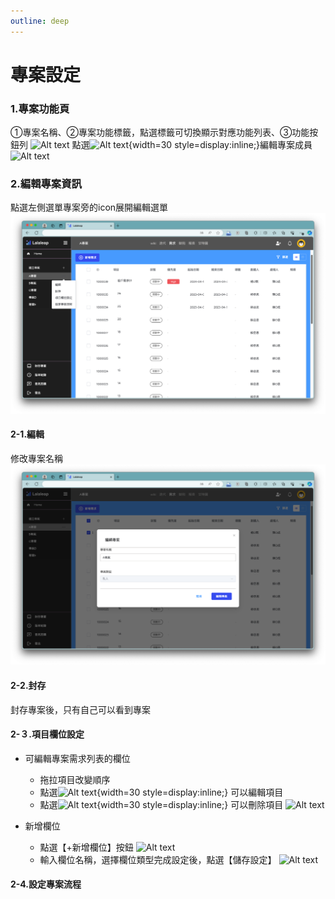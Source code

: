 ```yaml
---
outline: deep
---
```


# 專案設定

### 1.專案功能頁
①專案名稱、②專案功能標籤，點選標籤可切換顯示對應功能列表、③功能按鈕列
![Alt text](set17.png)
點選![Alt text](set18.jpg){width=30 style=display:inline;}編輯專案成員
![Alt text](set19.png)

### 2.編輯專案資訊
點選左側選單專案旁的icon展開編輯選單
![Alt text](set06.png)
#### 2-1.編輯
修改專案名稱
![Alt text](set07.png)
#### 2-2.封存
封存專案後，只有自己可以看到專案
#### 2-３.項目欄位設定
- 可編輯專案需求列表的欄位
  - 拖拉項目改變順序
  - 點選![Alt text](set12.jpg){width=30 style=display:inline;} 可以編輯項目
  - 點選![Alt text](set13.jpg){width=30 style=display:inline;} 可以刪除項目
![Alt text](set11.gif)

- 新增欄位
   - 點選【+新增欄位】按鈕
![Alt text](set09.png)
   - 輸入欄位名稱，選擇欄位類型完成設定後，點選【儲存設定】
![Alt text](set10.gif)

#### 2-4.設定專案流程
